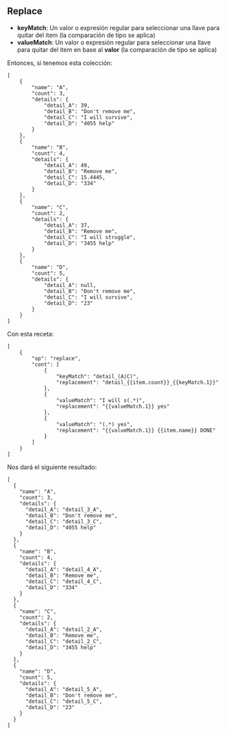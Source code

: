 ## Replace

- **keyMatch**: Un valor o expresión regular para seleccionar una llave para quitar del item (la comparación de tipo se aplica)
- **valueMatch**: Un valor o expresión regular para seleccionar una llave para quitar del item en base al **valor** (la comparación de tipo se aplica)

Entonces, si tenemos esta colección:

```
[
    {
        "name": "A",
        "count": 3,
        "details": {
            "detail_A": 39,
            "detail_B": "Don't remove me",
            "detail_C": "I will survive",
            "detail_D": "4055 help"
        }
    },
    {
        "name": "B",
        "count": 4,
        "details": {
            "detail_A": 49,
            "detail_B": "Remove me",
            "detail_C": 15.4445,
            "detail_D": "334"
        }
    },
    {
        "name": "C",
        "count": 2,
        "details": {
            "detail_A": 37,
            "detail_B": "Remove me",
            "detail_C": "I will struggle",
            "detail_D": "3455 help"
        }
    },
    {
        "name": "D",
        "count": 5,
        "details": {
            "detail_A": null,
            "detail_B": "Don't remove me",
            "detail_C": "I will survive",
            "detail_D": "23"
        }
    }
]
```

Con esta receta:

```
[
    {
        "op": "replace",
        "cont": [
            {
                "keyMatch": "detail_(A|C)",
                "replacement": "detail_{{item.count}}_{{keyMatch.1}}"
            },
            {
                "valueMatch": "I will s(.*)",
                "replacement": "{{valueMatch.1}} yes"
            },
            {
                "valueMatch": "(.*) yes",
                "replacement": "{{valueMatch.1}} {{item.name}} DONE"
            }
        ]
    }
]
```

Nos dará el siguiente resultado:

```
[
  {
    "name": "A",
    "count": 3,
    "details": {
      "detail_A": "detail_3_A",
      "detail_B": "Don't remove me",
      "detail_C": "detail_3_C",
      "detail_D": "4055 help"
    }
  },
  {
    "name": "B",
    "count": 4,
    "details": {
      "detail_A": "detail_4_A",
      "detail_B": "Remove me",
      "detail_C": "detail_4_C",
      "detail_D": "334"
    }
  },
  {
    "name": "C",
    "count": 2,
    "details": {
      "detail_A": "detail_2_A",
      "detail_B": "Remove me",
      "detail_C": "detail_2_C",
      "detail_D": "3455 help"
    }
  },
  {
    "name": "D",
    "count": 5,
    "details": {
      "detail_A": "detail_5_A",
      "detail_B": "Don't remove me",
      "detail_C": "detail_5_C",
      "detail_D": "23"
    }
  }
]
```